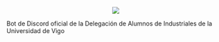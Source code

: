 <p align="center">
  <img src="https://capsule-render.vercel.app/api?type=waving&color=00ace2&height=200&section=header&text=DAI%20Discord%20Bot&fontSize=80&fontAlignY=35&animation=twinkling&fontColor=%23000">
</p>


Bot de Discord oficial de la Delegación de Alumnos de Industriales de la Universidad de Vigo